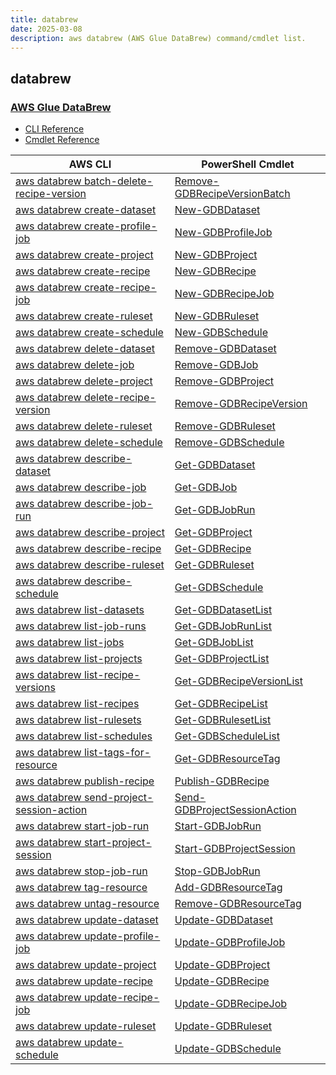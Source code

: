 ```yaml
---
title: databrew
date: 2025-03-08
description: aws databrew (AWS Glue DataBrew) command/cmdlet list.
---
```


## databrew

### [AWS Glue DataBrew](https://aws.amazon.com/glue/features/databrew/)

* [CLI Reference](https://awscli.amazonaws.com/v2/documentation/api/latest/reference/databrew/index.html)
* [Cmdlet Reference](https://docs.aws.amazon.com/powershell/latest/reference/items/GlueDataBrew_cmdlets.html)

|AWS CLI|PowerShell Cmdlet|
|----|----|
|[aws databrew batch-delete-recipe-version](https://awscli.amazonaws.com/v2/documentation/api/latest/reference/databrew/batch-delete-recipe-version.html)|[Remove-GDBRecipeVersionBatch](https://docs.aws.amazon.com/powershell/latest/reference/items/Remove-GDBRecipeVersionBatch.html)|
|[aws databrew create-dataset](https://awscli.amazonaws.com/v2/documentation/api/latest/reference/databrew/create-dataset.html)|[New-GDBDataset](https://docs.aws.amazon.com/powershell/latest/reference/items/New-GDBDataset.html)|
|[aws databrew create-profile-job](https://awscli.amazonaws.com/v2/documentation/api/latest/reference/databrew/create-profile-job.html)|[New-GDBProfileJob](https://docs.aws.amazon.com/powershell/latest/reference/items/New-GDBProfileJob.html)|
|[aws databrew create-project](https://awscli.amazonaws.com/v2/documentation/api/latest/reference/databrew/create-project.html)|[New-GDBProject](https://docs.aws.amazon.com/powershell/latest/reference/items/New-GDBProject.html)|
|[aws databrew create-recipe](https://awscli.amazonaws.com/v2/documentation/api/latest/reference/databrew/create-recipe.html)|[New-GDBRecipe](https://docs.aws.amazon.com/powershell/latest/reference/items/New-GDBRecipe.html)|
|[aws databrew create-recipe-job](https://awscli.amazonaws.com/v2/documentation/api/latest/reference/databrew/create-recipe-job.html)|[New-GDBRecipeJob](https://docs.aws.amazon.com/powershell/latest/reference/items/New-GDBRecipeJob.html)|
|[aws databrew create-ruleset](https://awscli.amazonaws.com/v2/documentation/api/latest/reference/databrew/create-ruleset.html)|[New-GDBRuleset](https://docs.aws.amazon.com/powershell/latest/reference/items/New-GDBRuleset.html)|
|[aws databrew create-schedule](https://awscli.amazonaws.com/v2/documentation/api/latest/reference/databrew/create-schedule.html)|[New-GDBSchedule](https://docs.aws.amazon.com/powershell/latest/reference/items/New-GDBSchedule.html)|
|[aws databrew delete-dataset](https://awscli.amazonaws.com/v2/documentation/api/latest/reference/databrew/delete-dataset.html)|[Remove-GDBDataset](https://docs.aws.amazon.com/powershell/latest/reference/items/Remove-GDBDataset.html)|
|[aws databrew delete-job](https://awscli.amazonaws.com/v2/documentation/api/latest/reference/databrew/delete-job.html)|[Remove-GDBJob](https://docs.aws.amazon.com/powershell/latest/reference/items/Remove-GDBJob.html)|
|[aws databrew delete-project](https://awscli.amazonaws.com/v2/documentation/api/latest/reference/databrew/delete-project.html)|[Remove-GDBProject](https://docs.aws.amazon.com/powershell/latest/reference/items/Remove-GDBProject.html)|
|[aws databrew delete-recipe-version](https://awscli.amazonaws.com/v2/documentation/api/latest/reference/databrew/delete-recipe-version.html)|[Remove-GDBRecipeVersion](https://docs.aws.amazon.com/powershell/latest/reference/items/Remove-GDBRecipeVersion.html)|
|[aws databrew delete-ruleset](https://awscli.amazonaws.com/v2/documentation/api/latest/reference/databrew/delete-ruleset.html)|[Remove-GDBRuleset](https://docs.aws.amazon.com/powershell/latest/reference/items/Remove-GDBRuleset.html)|
|[aws databrew delete-schedule](https://awscli.amazonaws.com/v2/documentation/api/latest/reference/databrew/delete-schedule.html)|[Remove-GDBSchedule](https://docs.aws.amazon.com/powershell/latest/reference/items/Remove-GDBSchedule.html)|
|[aws databrew describe-dataset](https://awscli.amazonaws.com/v2/documentation/api/latest/reference/databrew/describe-dataset.html)|[Get-GDBDataset](https://docs.aws.amazon.com/powershell/latest/reference/items/Get-GDBDataset.html)|
|[aws databrew describe-job](https://awscli.amazonaws.com/v2/documentation/api/latest/reference/databrew/describe-job.html)|[Get-GDBJob](https://docs.aws.amazon.com/powershell/latest/reference/items/Get-GDBJob.html)|
|[aws databrew describe-job-run](https://awscli.amazonaws.com/v2/documentation/api/latest/reference/databrew/describe-job-run.html)|[Get-GDBJobRun](https://docs.aws.amazon.com/powershell/latest/reference/items/Get-GDBJobRun.html)|
|[aws databrew describe-project](https://awscli.amazonaws.com/v2/documentation/api/latest/reference/databrew/describe-project.html)|[Get-GDBProject](https://docs.aws.amazon.com/powershell/latest/reference/items/Get-GDBProject.html)|
|[aws databrew describe-recipe](https://awscli.amazonaws.com/v2/documentation/api/latest/reference/databrew/describe-recipe.html)|[Get-GDBRecipe](https://docs.aws.amazon.com/powershell/latest/reference/items/Get-GDBRecipe.html)|
|[aws databrew describe-ruleset](https://awscli.amazonaws.com/v2/documentation/api/latest/reference/databrew/describe-ruleset.html)|[Get-GDBRuleset](https://docs.aws.amazon.com/powershell/latest/reference/items/Get-GDBRuleset.html)|
|[aws databrew describe-schedule](https://awscli.amazonaws.com/v2/documentation/api/latest/reference/databrew/describe-schedule.html)|[Get-GDBSchedule](https://docs.aws.amazon.com/powershell/latest/reference/items/Get-GDBSchedule.html)|
|[aws databrew list-datasets](https://awscli.amazonaws.com/v2/documentation/api/latest/reference/databrew/list-datasets.html)|[Get-GDBDatasetList](https://docs.aws.amazon.com/powershell/latest/reference/items/Get-GDBDatasetList.html)|
|[aws databrew list-job-runs](https://awscli.amazonaws.com/v2/documentation/api/latest/reference/databrew/list-job-runs.html)|[Get-GDBJobRunList](https://docs.aws.amazon.com/powershell/latest/reference/items/Get-GDBJobRunList.html)|
|[aws databrew list-jobs](https://awscli.amazonaws.com/v2/documentation/api/latest/reference/databrew/list-jobs.html)|[Get-GDBJobList](https://docs.aws.amazon.com/powershell/latest/reference/items/Get-GDBJobList.html)|
|[aws databrew list-projects](https://awscli.amazonaws.com/v2/documentation/api/latest/reference/databrew/list-projects.html)|[Get-GDBProjectList](https://docs.aws.amazon.com/powershell/latest/reference/items/Get-GDBProjectList.html)|
|[aws databrew list-recipe-versions](https://awscli.amazonaws.com/v2/documentation/api/latest/reference/databrew/list-recipe-versions.html)|[Get-GDBRecipeVersionList](https://docs.aws.amazon.com/powershell/latest/reference/items/Get-GDBRecipeVersionList.html)|
|[aws databrew list-recipes](https://awscli.amazonaws.com/v2/documentation/api/latest/reference/databrew/list-recipes.html)|[Get-GDBRecipeList](https://docs.aws.amazon.com/powershell/latest/reference/items/Get-GDBRecipeList.html)|
|[aws databrew list-rulesets](https://awscli.amazonaws.com/v2/documentation/api/latest/reference/databrew/list-rulesets.html)|[Get-GDBRulesetList](https://docs.aws.amazon.com/powershell/latest/reference/items/Get-GDBRulesetList.html)|
|[aws databrew list-schedules](https://awscli.amazonaws.com/v2/documentation/api/latest/reference/databrew/list-schedules.html)|[Get-GDBScheduleList](https://docs.aws.amazon.com/powershell/latest/reference/items/Get-GDBScheduleList.html)|
|[aws databrew list-tags-for-resource](https://awscli.amazonaws.com/v2/documentation/api/latest/reference/databrew/list-tags-for-resource.html)|[Get-GDBResourceTag](https://docs.aws.amazon.com/powershell/latest/reference/items/Get-GDBResourceTag.html)|
|[aws databrew publish-recipe](https://awscli.amazonaws.com/v2/documentation/api/latest/reference/databrew/publish-recipe.html)|[Publish-GDBRecipe](https://docs.aws.amazon.com/powershell/latest/reference/items/Publish-GDBRecipe.html)|
|[aws databrew send-project-session-action](https://awscli.amazonaws.com/v2/documentation/api/latest/reference/databrew/send-project-session-action.html)|[Send-GDBProjectSessionAction](https://docs.aws.amazon.com/powershell/latest/reference/items/Send-GDBProjectSessionAction.html)|
|[aws databrew start-job-run](https://awscli.amazonaws.com/v2/documentation/api/latest/reference/databrew/start-job-run.html)|[Start-GDBJobRun](https://docs.aws.amazon.com/powershell/latest/reference/items/Start-GDBJobRun.html)|
|[aws databrew start-project-session](https://awscli.amazonaws.com/v2/documentation/api/latest/reference/databrew/start-project-session.html)|[Start-GDBProjectSession](https://docs.aws.amazon.com/powershell/latest/reference/items/Start-GDBProjectSession.html)|
|[aws databrew stop-job-run](https://awscli.amazonaws.com/v2/documentation/api/latest/reference/databrew/stop-job-run.html)|[Stop-GDBJobRun](https://docs.aws.amazon.com/powershell/latest/reference/items/Stop-GDBJobRun.html)|
|[aws databrew tag-resource](https://awscli.amazonaws.com/v2/documentation/api/latest/reference/databrew/tag-resource.html)|[Add-GDBResourceTag](https://docs.aws.amazon.com/powershell/latest/reference/items/Add-GDBResourceTag.html)|
|[aws databrew untag-resource](https://awscli.amazonaws.com/v2/documentation/api/latest/reference/databrew/untag-resource.html)|[Remove-GDBResourceTag](https://docs.aws.amazon.com/powershell/latest/reference/items/Remove-GDBResourceTag.html)|
|[aws databrew update-dataset](https://awscli.amazonaws.com/v2/documentation/api/latest/reference/databrew/update-dataset.html)|[Update-GDBDataset](https://docs.aws.amazon.com/powershell/latest/reference/items/Update-GDBDataset.html)|
|[aws databrew update-profile-job](https://awscli.amazonaws.com/v2/documentation/api/latest/reference/databrew/update-profile-job.html)|[Update-GDBProfileJob](https://docs.aws.amazon.com/powershell/latest/reference/items/Update-GDBProfileJob.html)|
|[aws databrew update-project](https://awscli.amazonaws.com/v2/documentation/api/latest/reference/databrew/update-project.html)|[Update-GDBProject](https://docs.aws.amazon.com/powershell/latest/reference/items/Update-GDBProject.html)|
|[aws databrew update-recipe](https://awscli.amazonaws.com/v2/documentation/api/latest/reference/databrew/update-recipe.html)|[Update-GDBRecipe](https://docs.aws.amazon.com/powershell/latest/reference/items/Update-GDBRecipe.html)|
|[aws databrew update-recipe-job](https://awscli.amazonaws.com/v2/documentation/api/latest/reference/databrew/update-recipe-job.html)|[Update-GDBRecipeJob](https://docs.aws.amazon.com/powershell/latest/reference/items/Update-GDBRecipeJob.html)|
|[aws databrew update-ruleset](https://awscli.amazonaws.com/v2/documentation/api/latest/reference/databrew/update-ruleset.html)|[Update-GDBRuleset](https://docs.aws.amazon.com/powershell/latest/reference/items/Update-GDBRuleset.html)|
|[aws databrew update-schedule](https://awscli.amazonaws.com/v2/documentation/api/latest/reference/databrew/update-schedule.html)|[Update-GDBSchedule](https://docs.aws.amazon.com/powershell/latest/reference/items/Update-GDBSchedule.html)|

